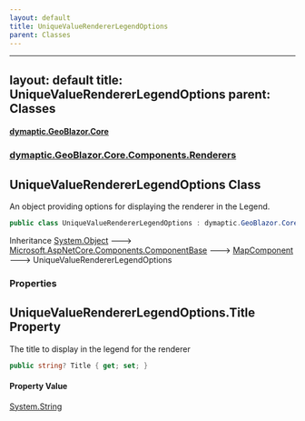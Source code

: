 ```yaml
---
layout: default
title: UniqueValueRendererLegendOptions
parent: Classes
---
```

---
layout: default
title: UniqueValueRendererLegendOptions
parent: Classes
---
#### [dymaptic.GeoBlazor.Core](index.html 'index')
### [dymaptic.GeoBlazor.Core.Components.Renderers](index.html#dymaptic.GeoBlazor.Core.Components.Renderers 'dymaptic.GeoBlazor.Core.Components.Renderers')

## UniqueValueRendererLegendOptions Class

An object providing options for displaying the renderer in the Legend.

```csharp
public class UniqueValueRendererLegendOptions : dymaptic.GeoBlazor.Core.Components.MapComponent
```

Inheritance [System.Object](https://docs.microsoft.com/en-us/dotnet/api/System.Object 'System.Object') &#129106; [Microsoft.AspNetCore.Components.ComponentBase](https://docs.microsoft.com/en-us/dotnet/api/Microsoft.AspNetCore.Components.ComponentBase 'Microsoft.AspNetCore.Components.ComponentBase') &#129106; [MapComponent](dymaptic.GeoBlazor.Core.Components.MapComponent.html 'dymaptic.GeoBlazor.Core.Components.MapComponent') &#129106; UniqueValueRendererLegendOptions
### Properties

<a name='dymaptic.GeoBlazor.Core.Components.Renderers.UniqueValueRendererLegendOptions.Title'></a>

## UniqueValueRendererLegendOptions.Title Property

The title to display in the legend for the renderer

```csharp
public string? Title { get; set; }
```

#### Property Value
[System.String](https://docs.microsoft.com/en-us/dotnet/api/System.String 'System.String')

